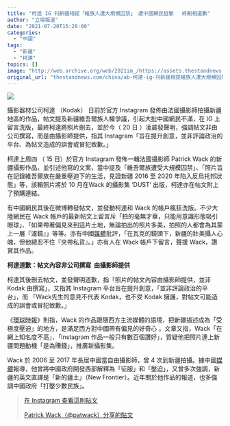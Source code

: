 ```yaml
---
title: "柯達 IG 刊新疆相提「維族人遭大規模囚禁」　遭中國網民狙擊 　終刪相道歉"
author: "立場報道"
date: "2021-07-20T15:28:00"
categories:
  - "中國"
tags:
  - "新疆"
  - "柯達"
topics: []
image: "http://web.archive.org/web/2021im_/https://assets.thestandnews.com/media/photos/kodak-12.png"
original_url: "thestandnews.com/china/ab-柯達-ig-刊新疆相提維族人遭大規模囚禁-遭中國網民狙擊-終刪相道歉"
---
```

![](http://web.archive.org/web/2021im_/https://assets.thestandnews.com/media/photos/kodak-12.png)

攝影器材公司柯達 （Kodak） 日前於官方 Instagram 發佈由法國攝影師拍攝新疆地區的作品，帖文提及新疆維吾爾族人權爭議，引起大批中國網民不滿，在 IG 上留言洗版，最終柯達將照片刪去，並於今（ 20 日 ）凌晨發聲明，強調帖文非由公司撰寫，而是由攝影師提供，指其 Instagram「旨在提升創意，並非評論政治的平台、為帖文造成的誤會或冒犯致歉。」

柯達上周四 （ 15 日）於官方 Instagram 發佈一輯法國攝影師 Patrick Wack 的新疆攝影作品，並引述他寫的文案，當中提及「維吾爾族遭受大規模囚禁」、「照片旨在記錄維吾爾族在嚴重壓迫下的生活，見證新疆 2016 至 2020 年陷入反烏托邦狀態」等，該輯照片將於 10 月在Wack 的攝影集 ‘DUST’ 出版，柯達亦在帖文附上了預購連結。

有中國網民其後在微博轉發帖文，並發動柯達和 Wack 的帳戶瘋狂洗版。不少大陸網民在 Wack 帳戶的最新帖文上留言斥「拍的毫無才華，只能用意識形態吸引眼球」、「如果帶著偏見來到這片土地，無論拍出的照片多美，拍照的人都會為其蒙上一層『濾鏡』」等等。亦有中國[媒體](http://web.archive.org/web/20211229132754/https://www.guancha.cn/internation/2021_07_18_598962.shtml)批評，「在瓦克的鏡頭下，新疆的壯美攝人心魄，但他總忍不住『夾帶私貨』。」亦有人在 Wack 帳戶下留言，聲援 Wack，讚賞其作品。

**柯達道歉：帖文內容非公司撰寫  由攝影師提供**

柯達其後刪去帖文，並發聲明道歉，指「照片的帖文內容由攝影師提供，並非Kodak 由撰寫」，又指其 Instagram 平台旨在提升創意，「並非評論政治的平台」，而 「Wack先生的意見不代表 Kodak，也不受 Kodak 擁護，對帖文可能造成的誤會或冒犯致歉。」

《[環球時報](http://web.archive.org/web/20211229132754/https://www.globaltimes.cn/page/202107/1228982.shtml)》則指，Wack 的作品跟隨西方主流媒體的語境，把新疆描述成為「受極度壓迫」的地方，是滿足西方對中國帶有偏見的好奇心 。文章又指，Wack「在網上知名度不高」、「Instagram 作品一般只有數百個讚好」，質疑他把照片連上新疆問題動機「是為賺錢」，推廣新攝影集。

Wack 於 2006 至 2017 年長居中國當自由攝影師，曾 4 次到新疆拍攝。據中國[媒體](http://web.archive.org/web/20211229132754/https://www.guancha.cn/internation/2021_07_18_598962.shtml)報導，他曾將中國政府開發西部解釋為「征服」和「壓迫」，又曾多次強調，新疆的英文直譯是「新的疆土」（New Frontier）。近年關於他作品的報道，也多強調中國政府「打壓少數民族」。

> [](http://web.archive.org/web/20211229132754/https://www.instagram.com/p/CRTezGFnT9p/?utm_source=ig_embed&utm_campaign=loading)
> 
> [在 Instagram 查看這則貼文](http://web.archive.org/web/20211229132754/https://www.instagram.com/p/CRTezGFnT9p/?utm_source=ig_embed&utm_campaign=loading)
> 
> [Patrick Wack（@patwack）分享的貼文](http://web.archive.org/web/20211229132754/https://www.instagram.com/p/CRTezGFnT9p/?utm_source=ig_embed&utm_campaign=loading)